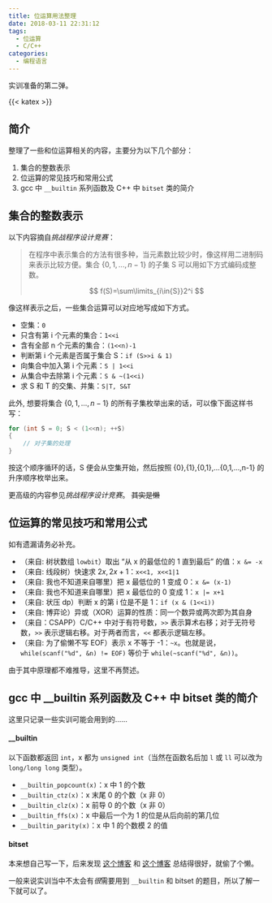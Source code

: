 ```yaml
---
title: 位运算用法整理
date: 2018-03-11 22:31:12
tags:
  - 位运算
  - C/C++
categories:
  - 编程语言
---
```


实训准备的第二弹。

<!--more-->

{{< katex >}}

## 简介

整理了一些和位运算相关的内容，主要分为以下几个部分：

1. 集合的整数表示
2. 位运算的常见技巧和常用公式
3. gcc 中 `__builtin` 系列函数及 C++ 中 `bitset` 类的简介

## 集合的整数表示

以下内容摘自*挑战程序设计竞赛*：

> 在程序中表示集合的方法有很多种，当元素数比较少时，像这样用二进制码来表示比较方便。集合 $\{0,1,...,n-1\}$ 的子集 S 可以用如下方式编码成整数。
>
> $$
> f(S)=\sum\limits_{i\in{S}}2^i
> $$

像这样表示之后，一些集合运算可以对应地写成如下方式。

- 空集：`0`
- 只含有第 i 个元素的集合：`1<<i`
- 含有全部 n 个元素的集合：`(1<<n)-1`
- 判断第 i 个元素是否属于集合 S：`if (S>>i & 1)`
- 向集合中加入第 i 个元素：`S | 1<<i`
- 从集合中去除第 i 个元素：`S & ~(1<<i)`
- 求 S 和 T 的交集、并集：`S|T, S&T`

此外, 想要将集合 $\{0,1,...,n-1\}$ 的所有子集枚举出来的话，可以像下面这样书写：

```cpp
for (int S = 0; S < (1<<n); ++S)
{
    // 对子集的处理
}
```

按这个顺序循环的话，S 便会从空集开始，然后按照 {0},{1},{0,1},...{0,1,...,n-1} 的升序顺序枚举出来。

更高级的内容参见*挑战程序设计竞赛*。
<del> 其实是懒 </del>

## 位运算的常见技巧和常用公式

如有遗漏请务必补充。

- （来自: 树状数组 `lowbit`）取出 “从 x 的最低位的 1 直到最后” 的值：`x &= -x`
- （来自: 线段树）快速求 $2x,2x+1$：`x<<1, x<<1|1`
- （来自: 我也不知道来自哪里）把 x 最低位的 1 变成 0：`x &= (x-1)`
- （来自: 我也不知道来自哪里）把 x 最低位的 0 变成 1：`x |= x+1`
- （来自: 状压 dp）判断 x 的第 i 位是不是 1：`if (x & (1<<i))`
- （来自: 博弈论）异或（XOR）运算的性质：同一个数异或两次即为其自身
- （来自：CSAPP）C/C++ 中对于有符号数，`>>` 表示算术右移；对于无符号数，`>>` 表示逻辑右移。对于两者而言，`<<` 都表示逻辑左移。
- （来自: 为了偷懒不写 EOF）表示 x 不等于 -1：`~x`。也就是说，`while(scanf("%d", &n) != EOF)` 等价于 `while(~scanf("%d", &n))`。

由于其中原理都不难推导，这里不再赘述。

## gcc 中 \_\_builtin 系列函数及 C++ 中 bitset 类的简介

这里只记录一些实训可能会用到的……

#### \_\_builtin

以下函数都返回 `int`，x 都为 `unsigned int`（当然在函数名后加 `l` 或 `ll` 可以改为 `long/long long` 类型）。

- `__builtin_popcount(x)`：x 中 1 的个数
- `__builtin_ctz(x)`：x 末尾 0 的个数（x 非 0）
- `__builtin_clz(x)`：x 前导 0 的个数（x 非 0）
- `__builtin_ffs(x)`：x 中最后一个为 1 的位是从后向前的第几位
- `__builtin_parity(x)`：x 中 1 的个数模 2 的值

#### bitset

本来想自己写一下，后来发现 [这个博客](https://www.cnblogs.com/RabbitHu/p/bitset.html) 和 [这个博客](http://blog.csdn.net/lanchunhui/article/details/49644373) 总结得很好，就偷了个懒。

一般来说实训当中不太会有*很*需要用到 `__builtin` 和 bitset 的题目，所以了解一下就可以了。

